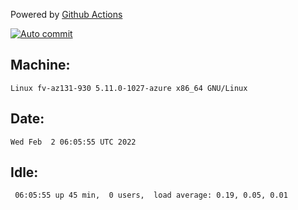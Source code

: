 Powered by [Github Actions](https://github.com/features/actions)

[![Auto commit](https://github.com/gyfary/workstation/workflows/Auto%20commit/badge.svg)](https://github.com/gyfary/workstation/actions?query=workflow%3A%22Auto+commit%22)

## Machine:
```
Linux fv-az131-930 5.11.0-1027-azure x86_64 GNU/Linux
```
## Date:
```
Wed Feb  2 06:05:55 UTC 2022
```
## Idle:
```
 06:05:55 up 45 min,  0 users,  load average: 0.19, 0.05, 0.01
```
